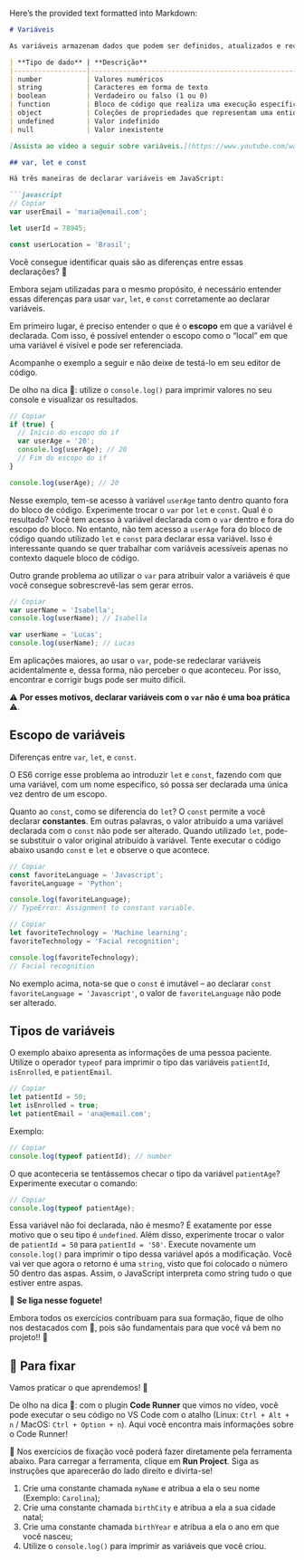 Here’s the provided text formatted into Markdown:

```markdown
# Variáveis

As variáveis armazenam dados que podem ser definidos, atualizados e recuperados sempre que necessário. Os valores atribuídos a uma variável têm um tipo. Em JavaScript, os tipos disponíveis são:

| **Tipo de dado** | **Descrição**                                              |
|------------------|------------------------------------------------------------|
| number           | Valores numéricos                                           |
| string           | Caracteres em forma de texto                                |
| boolean          | Verdadeiro ou falso (1 ou 0)                                |
| function         | Bloco de código que realiza uma execução específica         |
| object           | Coleções de propriedades que representam uma entidade       |
| undefined        | Valor indefinido                                            |
| null             | Valor inexistente                                           |

[Assista ao vídeo a seguir sobre variáveis.](https://www.youtube.com/watch?v=y9PscU1uMrA)

## var, let e const

Há três maneiras de declarar variáveis em JavaScript:

```javascript
// Copiar
var userEmail = 'maria@email.com';

let userId = 78945;

const userLocation = 'Brasil';
```

Você consegue identificar quais são as diferenças entre essas declarações? 🤔

Embora sejam utilizadas para o mesmo propósito, é necessário entender essas diferenças para usar `var`, `let`, e `const` corretamente ao declarar variáveis.

Em primeiro lugar, é preciso entender o que é o **escopo** em que a variável é declarada. Com isso, é possível entender o escopo como o “local” em que uma variável é visível e pode ser referenciada.

Acompanhe o exemplo a seguir e não deixe de testá-lo em seu editor de código.

De olho na dica 👀: utilize o `console.log()` para imprimir valores no seu console e visualizar os resultados.

```javascript
// Copiar
if (true) {
  // Início do escopo do if
  var userAge = '20';
  console.log(userAge); // 20
  // Fim do escopo do if
}

console.log(userAge); // 20
```

Nesse exemplo, tem-se acesso à variável `userAge` tanto dentro quanto fora do bloco de código. Experimente trocar o `var` por `let` e `const`. Qual é o resultado? Você tem acesso à variável declarada com o `var` dentro e fora do escopo do bloco. No entanto, não tem acesso a `userAge` fora do bloco de código quando utilizado `let` e `const` para declarar essa variável. Isso é interessante quando se quer trabalhar com variáveis acessíveis apenas no contexto daquele bloco de código.

Outro grande problema ao utilizar o `var` para atribuir valor a variáveis é que você consegue sobrescrevê-las sem gerar erros.

```javascript
// Copiar
var userName = 'Isabella';
console.log(userName); // Isabella

var userName = 'Lucas';
console.log(userName); // Lucas
```

Em aplicações maiores, ao usar o `var`, pode-se redeclarar variáveis acidentalmente e, dessa forma, não perceber o que aconteceu. Por isso, encontrar e corrigir bugs pode ser muito difícil.

⚠️ **Por esses motivos, declarar variáveis com o `var` não é uma boa prática** ⚠️.

## Escopo de variáveis

Diferenças entre `var`, `let`, e `const`.

O ES6 corrige esse problema ao introduzir `let` e `const`, fazendo com que uma variável, com um nome específico, só possa ser declarada uma única vez dentro de um escopo.

Quanto ao `const`, como se diferencia do `let`? O `const` permite a você declarar **constantes**. Em outras palavras, o valor atribuído a uma variável declarada com o `const` não pode ser alterado. Quando utilizado `let`, pode-se substituir o valor original atribuído à variável. Tente executar o código abaixo usando `const` e `let` e observe o que acontece.

```javascript
// Copiar
const favoriteLanguage = 'Javascript';
favoriteLanguage = 'Python';

console.log(favoriteLanguage); 
// TypeError: Assignment to constant variable.
```

```javascript
// Copiar
let favoriteTechnology = 'Machine learning';
favoriteTechnology = 'Facial recognition';

console.log(favoriteTechnology); 
// Facial recognition
```

No exemplo acima, nota-se que o `const` é imutável – ao declarar `const favoriteLanguage = 'Javascript'`, o valor de `favoriteLanguage` não pode ser alterado.

## Tipos de variáveis

O exemplo abaixo apresenta as informações de uma pessoa paciente. Utilize o operador `typeof` para imprimir o tipo das variáveis `patientId`, `isEnrolled`, e `patientEmail`.

```javascript
// Copiar
let patientId = 50;
let isEnrolled = true;
let patientEmail = 'ana@email.com';
```

Exemplo:

```javascript
// Copiar
console.log(typeof patientId); // number
```

O que aconteceria se tentássemos checar o tipo da variável `patientAge`? Experimente executar o comando:

```javascript
// Copiar
console.log(typeof patientAge);
```

Essa variável não foi declarada, não é mesmo? É exatamente por esse motivo que o seu tipo é `undefined`. Além disso, experimente trocar o valor de `patientId = 50` para `patientId = '50'`. Execute novamente um `console.log()` para imprimir o tipo dessa variável após a modificação. Você vai ver que agora o retorno é uma `string`, visto que foi colocado o número 50 dentro das aspas. Assim, o JavaScript interpreta como string tudo o que estiver entre aspas.

🚀 **Se liga nesse foguete!**

Embora todos os exercícios contribuam para sua formação, fique de olho nos destacados com 🚀, pois são fundamentais para que você vá bem no projeto!! 👀

## 🚀 Para fixar

Vamos praticar o que aprendemos! 💪

De olho na dica 👀: com o plugin **Code Runner** que vimos no vídeo, você pode executar o seu código no VS Code com o atalho (Linux: `Ctrl + Alt + n` / MacOS: `Ctrl + Option + n`). Aqui você encontra mais informações sobre o Code Runner!

🚨 Nos exercícios de fixação você poderá fazer diretamente pela ferramenta abaixo. Para carregar a ferramenta, clique em **Run Project**. Siga as instruções que aparecerão do lado direito e divirta-se!

1. Crie uma constante chamada `myName` e atribua a ela o seu nome (Exemplo: `Carolina`);
2. Crie uma constante chamada `birthCity` e atribua a ela a sua cidade natal;
3. Crie uma constante chamada `birthYear` e atribua a ela o ano em que você nasceu;
4. Utilize o `console.log()` para imprimir as variáveis que você criou.